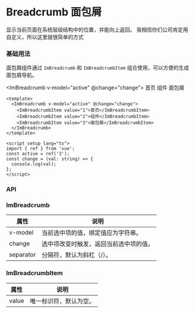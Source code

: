 # Breadcrumb 面包屑

显示当前页面在系统层级结构中的位置，并能向上返回。
我相信你们公司肯定用自定义，所以这里就很简单的方式

<script setup lang="ts">
import { ref } from 'vue'
const active = ref('3')
const change = (val: string) => {
  console.log(val)
}
</script>

### 基础用法

面包屑组件通过 `ImBreadcrumb` 和 `ImBreadcrumbItem` 组合使用，可以方便的生成面包屑导航。

<ImBreadcrumb v-model="active" @change="change">
<ImBreadcrumbItem value="1">首页</ImBreadcrumbItem>
<ImBreadcrumbItem value="2">组件</ImBreadcrumbItem>
<ImBreadcrumbItem value="3">面包屑</ImBreadcrumbItem>
</ImBreadcrumb>

```vue
<template>
  <ImBreadcrumb v-model="active" @change="change">
    <ImBreadcrumbItem value="1">首页</ImBreadcrumbItem>
    <ImBreadcrumbItem value="2">组件</ImBreadcrumbItem>
    <ImBreadcrumbItem value="3">面包屑</ImBreadcrumbItem>
  </ImBreadcrumb>
</template>

<script setup lang="ts">
import { ref } from 'vue';
const active = ref('3');
const change = (val: string) => {
  console.log(val);
};
</script>
```

### API

### ImBreadcrumb

| 属性      | 说明                                   |
| --------- | -------------------------------------- |
| v-model   | 当前选中项的值，绑定值应为字符串。     |
| change    | 选中项改变时触发，返回当前选中项的值。 |
| separator | 分隔符，默认为斜杠（/）。              |

### ImBreadcrumbItem

| 属性  | 说明                   |
| ----- | ---------------------- |
| value | 唯一标识符，默认为空。 |
